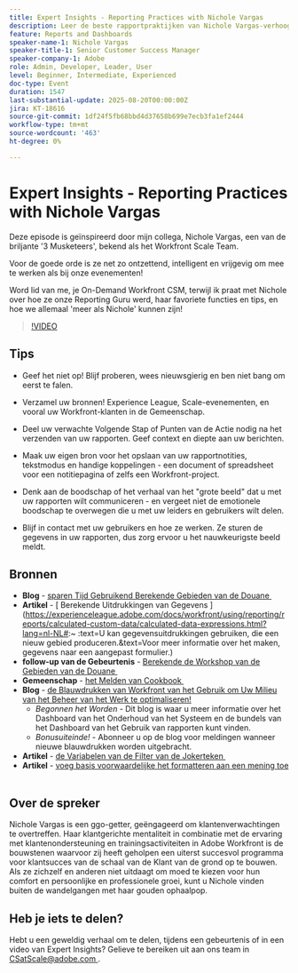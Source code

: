 ```yaml
---
title: Expert Insights - Reporting Practices with Nichole Vargas
description: Leer de beste rapportpraktijken van Nichole Vargas-verhoog uw Workfront rapporteringsvaardigheden met berekende gebieden, het vertellen van uiteinden, en gemeenschap-gedreven middelen.
feature: Reports and Dashboards
speaker-name-1: Nichole Vargas
speaker-title-1: Senior Customer Success Manager
speaker-company-1: Adobe
role: Admin, Developer, Leader, User
level: Beginner, Intermediate, Experienced
doc-type: Event
duration: 1547
last-substantial-update: 2025-08-20T00:00:00Z
jira: KT-18616
source-git-commit: 1df24f5fb68bbd4d37658b699e7ecb3fa1ef2444
workflow-type: tm+mt
source-wordcount: '463'
ht-degree: 0%

---
```



# Expert Insights - Reporting Practices with Nichole Vargas

Deze episode is geïnspireerd door mijn collega, Nichole Vargas, een van de briljante &#39;3 Musketeers&#39;, bekend als het Workfront Scale Team.

Voor de goede orde is ze net zo ontzettend, intelligent en vrijgevig om mee te werken als bij onze evenementen! 

Word lid van me, je On-Demand Workfront CSM, terwijl ik praat met Nichole over hoe ze onze Reporting Guru werd, haar favoriete functies en tips, en hoe we allemaal &#39;meer als Nichole&#39; kunnen zijn! 

>[!VIDEO](https://video.tv.adobe.com/v/3469971/?learn=on&enablevpops&captions=dut)

## Tips

* Geef het niet op! Blijf proberen, wees nieuwsgierig en ben niet bang om eerst te falen. 
* Verzamel uw bronnen! Experience League, Scale-evenementen, en vooral uw Workfront-klanten in de Gemeenschap. 
* Deel uw verwachte Volgende Stap of Punten van de Actie nodig na het verzenden van uw rapporten. Geef context en diepte aan uw berichten.

* Maak uw eigen bron voor het opslaan van uw rapportnotities, tekstmodus en handige koppelingen - een document of spreadsheet voor een notitiepagina of zelfs een Workfront-project. 
* Denk aan de boodschap of het verhaal van het &quot;grote beeld&quot; dat u met uw rapporten wilt communiceren - en vergeet niet de emotionele boodschap te overwegen die u met uw leiders en gebruikers wilt delen. 
* Blijf in contact met uw gebruikers en hoe ze werken. Ze sturen de gegevens in uw rapporten, dus zorg ervoor u het nauwkeurigste beeld meldt. 

## Bronnen

* **Blog** - [&#x200B; sparen Tijd Gebruikend Berekende Gebieden van de Douane &#x200B;](https://experienceleaguecommunities.adobe.com/t5/workfront-blogs/save-time-using-calculated-fields-to-capture-dates-details-and/ba-p/518237)
* **Artikel** - [ Berekende Uitdrukkingen van Gegevens ] (https://experienceleague.adobe.com/docs/workfront/using/reporting/reports/calculated-custom-data/calculated-data-expressions.html?lang=nl-NL#:~ :text=U kan gegevensuitdrukkingen gebruiken, die een nieuw gebied produceren.&amp;text=Voor meer informatie over het maken, gegevens naar een aangepast formulier.)
* **follow-up van de Gebeurtenis** - [&#x200B; Berekende de Workshop van de Gebieden van de Douane &#x200B;](https://experienceleaguecommunities.adobe.com/t5/workfront-discussions/follow-up-calculated-custom-fields-workshop/td-p/592725)
* **Gemeenschap** - [&#x200B; het Melden van Cookbook &#x200B;](https://experienceleaguecommunities.adobe.com/t5/workfront-discussions/the-first-ever-adobe-workfront-customer-reporting-cookbook-is/m-p/478722#M1406)
* **Blog** - [&#x200B; de Blauwdrukken van Workfront van het Gebruik om Uw Milieu van het Beheer van het Werk te optimaliseren!](https://experienceleaguecommunities.adobe.com/t5/workfront-blogs/use-workfront-blueprints-to-optimize-your-work-management/ba-p/547147)
   * *Begonnen het Worden* - Dit blog is waar u meer informatie over het Dashboard van het Onderhoud van het Systeem en de bundels van het Dashboard van het Gebruik van rapporten kunt vinden. 
   * *Bonusuiteinde!* - Abonneer u op de blog voor meldingen wanneer nieuwe blauwdrukken worden uitgebracht. 
* **Artikel** - [&#x200B; de Variabelen van de Filter van de Jokerteken &#x200B;](https://experienceleague.adobe.com/docs/workfront/using/reporting/reports/report-elements/understand-wildcard-filter-variables.html?lang=nl-NL)
* **Artikel** - [&#x200B; voeg basis voorwaardelijke het formatteren aan een mening toe &#x200B;](https://experienceleague.adobe.com/docs/workfront-learn/tutorials-workfront/reporting/basic-reporting/add-basic-conditional-formatting-to-a-view.html?lang=nl-NL)

## Over de spreker

Nichole Vargas is een ggo-getter, geëngageerd om klantenverwachtingen te overtreffen. Haar klantgerichte mentaliteit in combinatie met de ervaring met klantenondersteuning en trainingsactiviteiten in Adobe Workfront is de bouwstenen waarvoor zij heeft geholpen een uiterst succesvol programma voor klantsucces van de schaal van de Klant van de grond op te bouwen. Als ze zichzelf en anderen niet uitdaagt om moed te kiezen voor hun comfort en persoonlijke en professionele groei, kunt u Nichole vinden buiten de wandelgangen met haar gouden ophaalpop. 

## Heb je iets te delen?

Hebt u een geweldig verhaal om te delen, tijdens een gebeurtenis of in een video van Expert Insights? Gelieve te bereiken uit aan ons team in [&#x200B; CSatScale@adobe.com &#x200B;](mailto:CSatScale@adobe.com).

